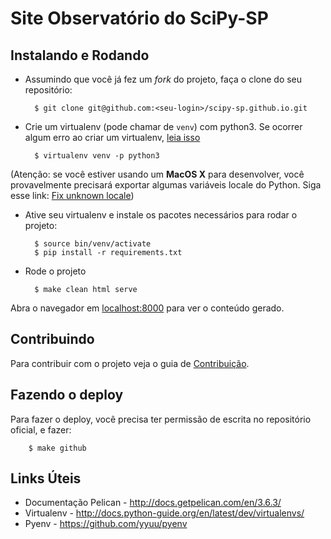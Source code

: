 Site Observatório do SciPy-SP
====================


Instalando e Rodando
--------------------

- Assumindo que você já fez um _fork_ do projeto, faça o clone do seu repositório:

		$ git clone git@github.com:<seu-login>/scipy-sp.github.io.git

- Crie um virtualenv (pode chamar de `venv`) com python3. Se ocorrer algum erro ao criar um virtualenv, [leia isso](http://docs.python-guide.org/en/latest/dev/virtualenvs/)

		$ virtualenv venv -p python3

(Atenção: se você estiver usando um **MacOS X** para desenvolver, você provavelmente precisará exportar algumas variáveis locale do Python. Siga esse link: [Fix unknown locale](http://patrick.arminio.info/fix-valueerror-unknown-locale-utf8/))

- Ative seu virtualenv e instale os pacotes necessários para rodar o projeto:

		$ source bin/venv/activate
		$ pip install -r requirements.txt

- Rode o projeto

		$ make clean html serve

Abra o navegador em [localhost:8000](http://localhost:8000) para ver o conteúdo gerado.

Contribuindo
------------

Para contribuir com o projeto veja o guia de [Contribuição](CONTRIBUTING.md).

Fazendo o deploy
----------------

Para fazer o deploy, você precisa ter permissão de escrita no repositório oficial, e fazer:

		$ make github


Links Úteis
-----------

* Documentação Pelican - http://docs.getpelican.com/en/3.6.3/
* Virtualenv - http://docs.python-guide.org/en/latest/dev/virtualenvs/
* Pyenv - https://github.com/yyuu/pyenv
